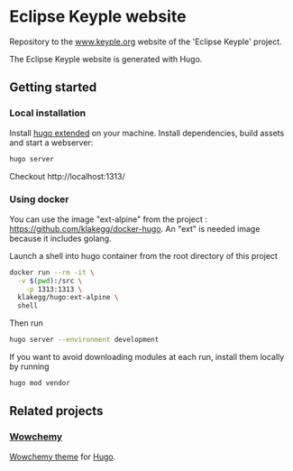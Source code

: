 # Eclipse Keyple website  

Repository to the www.keyple.org website of the 'Eclipse Keyple' project.

The Eclipse Keyple website is generated with Hugo.

## Getting started

### Local installation
Install [hugo extended](https://gohugo.io/getting-started/installing/) on your machine.
Install dependencies, build assets and start a webserver:
```bash
hugo server
```

Checkout http://localhost:1313/

### Using docker 

You can use the image "ext-alpine" from the project : https://github.com/klakegg/docker-hugo. An "ext" is needed image because it includes golang.


Launch a shell into hugo container from the root directory of this project
```bash
docker run --rm -it \
  -v $(pwd):/src \
    -p 1313:1313 \
  klakegg/hugo:ext-alpine \
  shell
```

Then run
```bash
hugo server --environment development
```

If you want to avoid downloading modules at each run, install them locally by running
```bash
hugo mod vendor
```

## Related projects

### [Wowchemy](https://github.com/wowchemy/wowchemy-hugo-modules)

[Wowchemy theme](https://wowchemy.com/) for [Hugo](https://gohugo.io/).